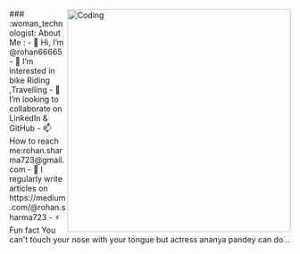 <div>
    <img align="right" alt="Coding" width="400" src="https://i.pinimg.com/originals/18/a4/94/18a4949fc9c8067172d3b96e302e7097.gif">
</div>
### :woman_technologist: About Me :
- 👋 Hi, I’m @rohan66665<br>
- 👀 I’m interested in bike Riding ,Travelling
- 💞️ I’m looking to collaborate on LinkedIn & GitHub 
- 📫 How to reach me:rohan.sharma723@gmail.com
- 📝 I regularly write articles on https://medium.com/@rohan.sharma723
- ⚡ Fun fact You can't touch your nose with your tongue but actress ananya pandey can do ..

<!---
rohan66665/rohan66665 is a ✨ special ✨ repository because its `README.md` (this file) appears on your GitHub profile.
You can click the Preview link to take a look at your changes.
--->
